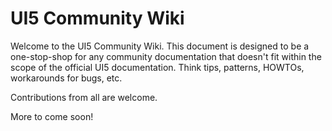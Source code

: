# UI5 Community Wiki

Welcome to the UI5 Community Wiki. This document is designed to be a one-stop-shop for any community documentation that doesn't fit within the scope of the official UI5 documentation. Think tips, patterns, HOWTOs, workarounds for bugs, etc.

Contributions from all are welcome.

More to come soon!
